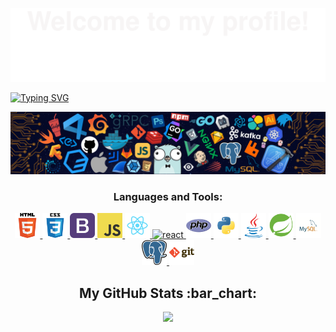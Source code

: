 
![](assets/Bottom_up.svg)

<!--   my-ticker -->    

[![Typing SVG](https://readme-typing-svg.herokuapp.com?color=%2336BCF7&center=true&vCenter=true&width=600&lines=Hi+there+👋,+I+am+Burak+Köse;+Welcome+to+My+Profile!;Over+2+years+of+programming+experience;Always+learning+new+things)]()

<!--   my-header-img -->
![](./assets/header_.png)

<h3 align="center">Languages and Tools:</h3>
<p align="center"> 
<a href="https://www.w3schools.com/html/default.asp" target="_blank"> 
<img src="https://raw.githubusercontent.com/github/explore/80688e429a7d4ef2fca1e82350fe8e3517d3494d/topics/html/html.png" alt="html" width="40" height="40"/>
</a>
<a href="https://www.w3.org/Style/CSS/" target="_blank">
<img src="https://raw.githubusercontent.com/github/explore/80688e429a7d4ef2fca1e82350fe8e3517d3494d/topics/css/css.png" alt="css" width="40" height="40"/>
</a>
<a href="https://getbootstrap.com/" target="_blank">
<img src="https://raw.githubusercontent.com/github/explore/80688e429a7d4ef2fca1e82350fe8e3517d3494d/topics/bootstrap/bootstrap.png" alt="bootstrap" width="40" height="40"/>
</a>
<a href="https://www.javascript.com/" target="_blank">
<img src="https://raw.githubusercontent.com/github/explore/80688e429a7d4ef2fca1e82350fe8e3517d3494d/topics/javascript/javascript.png" alt="javascript" width="40" height="40"/> </a>
<a href="https://reactjs.org/" target="_blank">
<img src="https://raw.githubusercontent.com/github/explore/80688e429a7d4ef2fca1e82350fe8e3517d3494d/topics/react/react.png" alt="react" width="40" height="40"/>
</a>
 <a href="https://www.typescriptlang.org/" target="_blank">
<img src="https://www.datocms-assets.com/48401/1627663113-learn-typescript.png?fit=max&w=900" alt="react" width="40" height="40"/>
</a>
<a href="https://www.php.net/" target="_blank">
<img src="https://raw.githubusercontent.com/github/explore/ccc16358ac4530c6a69b1b80c7223cd2744dea83/topics/php/php.png" alt="php" width="40" height="40"/>
<a href="https://www.python.org/" target="_blank">
<img src="https://raw.githubusercontent.com/github/explore/80688e429a7d4ef2fca1e82350fe8e3517d3494d/topics/python/python.png" alt="php" width="40" height="40"/>
</a>
<a href="https://www.java.com" target="_blank"> <img src="https://raw.githubusercontent.com/devicons/devicon/master/icons/java/java-original.svg" alt="java" width="40" height="40"/>
</a>
<a href="https://spring.io/" target="_blank">
<img src="https://raw.githubusercontent.com/github/explore/80688e429a7d4ef2fca1e82350fe8e3517d3494d/topics/spring-boot/spring-boot.png" alt="spring-boot" width="40" height="40"/>
</a>
<a href="https://www.mysql.com/" target="_blank">
<img src="https://raw.githubusercontent.com/github/explore/80688e429a7d4ef2fca1e82350fe8e3517d3494d/topics/mysql/mysql.png" alt="mysql" width="40" height="40"/>
</a>
<a href="https://www.postgresql.org/" target="_blank">
<img src="https://raw.githubusercontent.com/github/explore/80688e429a7d4ef2fca1e82350fe8e3517d3494d/topics/postgresql/postgresql.png" alt="postgresql" width="40" height="40"/>
</a>
<a href="https://git-scm.com/" target="_blank">
<img src="https://raw.githubusercontent.com/github/explore/80688e429a7d4ef2fca1e82350fe8e3517d3494d/topics/git/git.png" alt="postgresql" width="40" height="40"/>
</a>
</p>
 
<h2 align="center">My GitHub Stats :bar_chart:</h2>
<p align="center">
  <img src="https://github-readme-stats.vercel.app/api/top-langs/?username=burakkose11&layout=compact&theme=tokyonight" height="180">
</p>
<!--
 <img src="https://github-readme-stats.vercel.app/api?username=burakkose11&&layout=compact&theme=tokyonight" height="180">
-->
